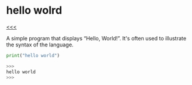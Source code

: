 
hello wolrd
======

[<<<](https://github.com/ttltrk/PRG/blob/master/PY/DOC/OPYM/OPYM.MD)

A simple program that displays “Hello, World!”. It's often used to illustrate the syntax of the language.

```python
print("hello world")

>>>
hello world
>>>
```

